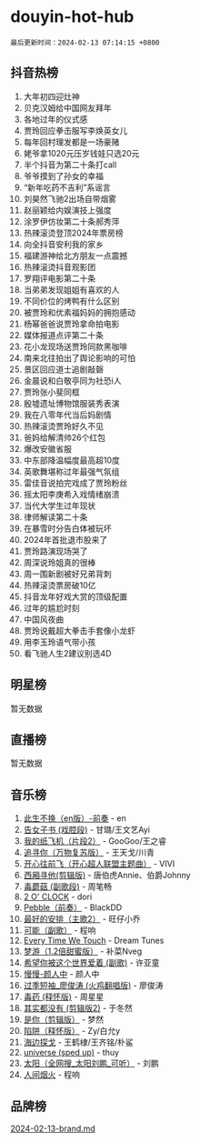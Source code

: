 # douyin-hot-hub

`最后更新时间：2024-02-13 07:14:15 +0800`

## 抖音热榜

1. 大年初四迎灶神
1. 贝克汉姆给中国网友拜年
1. 各地过年的仪式感
1. 贾玲回应拳击服写李焕英女儿
1. 每年回村理发都是一场豪赌
1. 姥爷拿1020元压岁钱娃只选20元
1. 半个抖音为第二十条打call
1. 爷爷摸到了孙女的幸福
1. “新年吃药不吉利”系谣言
1. 刘昊然飞驰2出场自带烟雾
1. 赵丽颖给内娱演技上强度
1. 涂罗伊仿妆第二十条郝秀萍
1. 热辣滚烫登顶2024年票房榜
1. 向全抖音安利我的家乡
1. 福建游神给北方朋友一点震撼
1. 热辣滚烫抖音观影团
1. 罗翔评电影第二十条
1. 当弟弟发现姐姐有喜欢的人
1. 不同价位的烤鸭有什么区别
1. 被贾玲和优素福妈妈的拥抱感动
1. 杨幂爸爸说贾玲拿命拍电影
1. 媒体报道点评第二十条
1. 花小龙现场送贾玲同款黑咖啡
1. 南来北往拍出了舆论影响的可怕
1. 景区回应道士追剧敲磬
1. 金晨说和白敬亭同为社恐i人
1. 贾玲张小斐同框
1. 殷墟遗址博物馆服装秀表演
1. 我在八零年代当后妈剧情
1. 热辣滚烫贾玲好久不见
1. 爸妈给解清帅26个红包
1. 爆改安徽省服
1. 中东部降温幅度最高超10­度
1. 英歌舞堪称过年最强气氛组
1. 雷佳音说拍完戏成了贾玲粉丝
1. 摇太阳李庚希入戏情绪崩溃
1. 当代大学生过年现状
1. 律师解读第二十条
1. 在暴雪时分告白体被玩坏
1. 2024年首批退市股来了
1. 贾玲路演现场哭了
1. 周深说玲姐真的很棒
1. 周一围新剧被好兄弟背刺
1. 热辣滚烫票房破10亿
1. 抖音龙年好戏大赏的顶级配置
1. 过年的尴尬时刻
1. 中国风夜曲
1. 贾玲说戴超大拳击手套像小龙虾
1. 用李玉玲语气带小孩
1. 看飞驰人生2建议别选4D

## 明星榜

暂无数据

## 直播榜

暂无数据

## 音乐榜

1. [此生不换（en版）-前奏](https://sf5-hl-cdn-tos.douyinstatic.com/obj/tos-cn-ve-2774/oMDvUGwhKrKYDEqXiMYEwxZqBWIJFA92CiLAO) - en
1. [告女子书 (戏腔段)](https://sf5-hl-cdn-tos.douyinstatic.com/obj/tos-cn-ve-2774/osCCzFxWgstBDi92ZfBB4ht7gQENBmQMAl0eI6) - 甘璐/王文艺Ayi
1. [我的纸飞机（片段2）](https://sf3-cdn-tos.douyinstatic.com/obj/tos-cn-ve-2774/oM2ZrKcg2CD5AeRB2gkeXOFB1IxAGJdZPazYHf) - GooGoo/王之睿
1. [追寻你（万物复苏版）](https://sf3-cdn-tos.douyinstatic.com/obj/tos-cn-ve-2774/oYeAZJsbjIDit9APmBg8u6uDUQnHmoCf3gbo74) - 王天戈/川青
1. [开心往前飞（开心超人联盟主题曲）](https://sf6-cdn-tos.douyinstatic.com/obj/tos-cn-ve-2774/9d8fb7c82cf1421fb93a9fe925275e0a) - VIVI
1. [西厢寻他(剪辑版)](https://sf6-cdn-tos.douyinstatic.com/obj/tos-cn-ve-2774/oUsAVfAQKlRNxEv5qxvIB8o5qmIWUcXbzJKJhw) - 唐伯虎Annie、伯爵Johnny
1. [毒蘑菇 (副歌段)](https://sf5-hl-cdn-tos.douyinstatic.com/obj/tos-cn-ve-2774/ocDEUsfdLjxnlFXtfogBCiQCEqYB7QZgZ8VViM) - 周笔畅
1. [2 O' CLOCK](https://sf5-hl-cdn-tos.douyinstatic.com/obj/tos-cn-ve-2774/oIUBICeqlYQHTigCBOnCMlwBZJkgiBjt1oDfbg) - dori
1. [Pebble（前奏）](https://sf6-cdn-tos.douyinstatic.com/obj/tos-cn-ve-2774/5e6913036e674b34b92df6abd1361f00) - BlackDD
1. [最好的安排（主歌2）](https://sf6-cdn-tos.douyinstatic.com/obj/tos-cn-ve-2774/oMMZX1DuHpMwgoDztBmZswgQnbCeeANZxBHkFY) - 旺仔小乔
1. [可能（副歌）](https://sf3-cdn-tos.douyinstatic.com/obj/tos-cn-ve-2774/cde1731888894259b333569393c2fb51) - 程响
1. [Every Time We Touch](https://sf5-hl-cdn-tos.douyinstatic.com/obj/tos-cn-ve-2774/ogN6lUKQeBBfEVhIOMikG1CcJjugxk1tztZyhP) - Dream Tunes
1. [梦游（1.2倍甜蜜版）](https://sf5-hl-cdn-tos.douyinstatic.com/obj/tos-cn-ve-2774/o4gyAUm8hwufoEABmwVIiQtHsFuGzAEEWtNMzo) - 补菜Nveg
1. [希望你被这个世界爱着 (副歌)](https://sf3-cdn-tos.douyinstatic.com/obj/tos-cn-ve-2774/oUHCmWQfZlE3QQBKBeD8rCFLpJzPgCpImhsxMt) - 许亚童
1. [慢慢-颜人中](https://sf5-hl-cdn-tos.douyinstatic.com/obj/tos-cn-ve-2774/ocjHNfBXdBxQNC8ZGAeoLMFTUgtBg8bkExunDC) - 颜人中
1. [过季短袖_廖俊涛 (火鸡翻唱版)](https://sf5-hl-cdn-tos.douyinstatic.com/obj/tos-cn-ve-2774/ogQVJl0tRBKxQgZji7YClFEBrVDeHpPTWfCZbQ) - 廖俊涛
1. [毒药 (释怀版)](https://sf5-hl-cdn-tos.douyinstatic.com/obj/tos-cn-ve-2774/oYILMEAzspdZBIzy4frJNB8ZHPHWAhiwowd4Ad) - 周星星
1. [其实都没有 (剪辑版2)](https://sf5-hl-cdn-tos.douyinstatic.com/obj/tos-cn-ve-2774/oEBNQenHZtBhxYjGgUDQk0BCHTigQafgFlbQ7k) - 于冬然
1. [是你（剪辑版）](https://sf5-hl-cdn-tos.douyinstatic.com/obj/tos-cn-ve-2774/46019dae783c4c969944217fe1cfafc4) - 梦然
1. [陷阱（释怀版）](https://sf5-hl-cdn-tos.douyinstatic.com/obj/tos-cn-ve-2774/oE8C21LeZrzKLDFfQYgMzx4GAIHageG5IzayY7) - Zy/白允y
1. [海边探戈](https://sf5-hl-cdn-tos.douyinstatic.com/obj/tos-cn-ve-2774/os9gE0VQCGqt6VQkZDyBBYvfSDY0QFe3vVmubn) - 王鹤棣/王齐铭/朴鲨
1. [universe (sped up)](https://sf5-hl-cdn-tos.douyinstatic.com/obj/tos-cn-ve-2774/oIQnurQLDCsdYeegkM4CKuVb23MZBXtX6QB8bv) - thuy
1. [太阳（全网搜_太阳刘鹏_可听）](https://sf5-hl-cdn-tos.douyinstatic.com/obj/tos-cn-ve-2774/ogWbyIQnlBFImVbeDocRdCIYtBHlbJXgfZMvgz) - 刘鹏
1. [人间烟火](https://sf5-hl-cdn-tos.douyinstatic.com/obj/tos-cn-ve-2774/947983139f35446684610238bba8e7a9) - 程响

## 品牌榜

[2024-02-13-brand.md](2024-02-13-brand.md)
